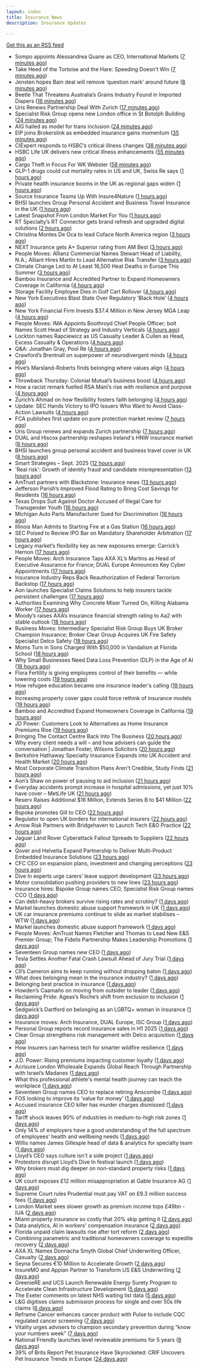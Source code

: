 ```yaml
---
layout: index
title: Insurance News
description: Insurance Updates

---
```


[Get this as an RSS feed](/insurance.rss)

<!-- news_marker starts -->
- Sompo appoints Alessandrea Quane as CEO, International Markets ([7 minutes ago](https://www.reinsurancene.ws/sompo-appoints-alessandrea-quane-as-ceo-international-markets/))
- Take Heed of the Tortoise and the Hare: Speeding Doesn’t Win ([7 minutes ago](https://www.insurancejournal.com/blogs/iat/2025/09/18/839395.htm))
- Jensten hopes Bain deal will remove ‘question mark’ around future ([8 minutes ago](https://www.postonline.co.uk/broker/7959052/jensten-hopes-bain-deal-will-remove-%E2%80%98question-mark%E2%80%99-around-future))
- Beetle That Threatens Australia’s Grains Industry Found in Imported Diapers ([16 minutes ago](https://www.insurancejournal.com/news/international/2025/09/18/839580.htm))
- Uris Renews Partnership Deal With Zurich ([17 minutes ago](https://insurance-edge.net/2025/09/18/uris-renews-partnership-deal-with-zurich/))
- Specialist Risk Group opens new London office in St Botolph Building ([24 minutes ago](https://www.insurancebusinessmag.com/uk/news/breaking-news/specialist-risk-group-opens-new-london-office-in-st-botolph-building-550126.aspx))
- AIG hailed as model for trans inclusion ([24 minutes ago](https://www.postonline.co.uk/people/7959056/aig-hailed-as-model-for-trans-inclusion))
- EIP joins Brokerslink as embedded insurance gains momentum ([35 minutes ago](https://www.insurancebusinessmag.com/uk/news/breaking-news/eip-joins-brokerslink-as-embedded-insurance-gains-momentum-550125.aspx))
- CIExpert responds to HSBC’s critical illness changes ([38 minutes ago](https://ifamagazine.com/ciexpert-responds-to-hsbcs-critical-illness-changes/))
- HSBC Life UK delivers new critical illness enhancements ([55 minutes ago](https://ifamagazine.com/hsbc-life-uk-delivers-new-critical-illness-enhancements/))
- Cargo Theft in Focus For WK Webster ([58 minutes ago](https://insurance-edge.net/2025/09/18/cargo-theft-in-focus-for-wk-webster/))
- GLP-1 drugs could cut mortality rates in US and UK, Swiss Re says ([1 hours ago](https://www.reinsurancene.ws/glp-1-drugs-could-cut-mortality-rates-in-us-and-uk-swiss-re-says/))
- Private health insurance booms in the UK as regional gaps widen ([1 hours ago](https://www.insurancebusinessmag.com/uk/news/life-insurance/private-health-insurance-booms-in-the-uk-as-regional-gaps-widen-550114.aspx))
- Source Insurance Teams Up With Insure4Nature ([1 hours ago](https://insurance-edge.net/2025/09/18/source-insurance-teams-up-with-insure4nature/))
- BHSI launches Group Personal Accident and Business Travel Insurance in the UK ([1 hours ago](https://www.reinsurancene.ws/bhsi-launches-group-personal-accident-and-business-travel-insurance-in-the-uk/))
- Latest Snapshot From London Market For You ([1 hours ago](https://insurance-edge.net/2025/09/18/latest-snapshot-from-london-market-for-you/))
- RT Specialty’s RT Connector gets brand refresh and upgraded digital solutions ([2 hours ago](https://www.reinsurancene.ws/rt-specialtys-rt-connector-gets-brand-refresh-and-upgraded-digital-solutions/))
- Christina Montes De Oca to lead Coface North America region ([3 hours ago](https://www.reinsurancene.ws/christina-montes-de-oca-to-lead-coface-north-america-region/))
- NEXT Insurance gets A+ Superior rating from AM Best ([3 hours ago](https://www.reinsurancene.ws/next-insurance-gets-a-superior-rating-from-am-best/))
- People Moves: Allianz Commercial Names Stewart Head of Liability, N.A.; Alliant Hires Martin to Lead Alternative Risk Transfer ([3 hours ago](https://www.insurancejournal.com/news/national/2025/09/18/839517.htm))
- Climate Change Led to At Least 16,500 Heat Deaths in Europe This Summer ([3 hours ago](https://www.insurancejournal.com/news/international/2025/09/18/839443.htm))
- Bamboo Insurance and Accredited Partner to Expand Homeowners Coverage in California ([4 hours ago](https://www.insurancejournal.com/news/west/2025/09/18/839500.htm))
- Storage Facility Employee Dies in Golf Cart Rollover ([4 hours ago](https://www.insurancejournal.com/news/east/2025/09/18/839458.htm))
- New York Executives Blast State Over Regulatory ‘Black Hole’ ([4 hours ago](https://www.insurancejournal.com/news/east/2025/09/18/839552.htm))
- New York Financial Firm Invests $37.4 Million in New Jersey MGA Leap ([4 hours ago](https://www.insurancejournal.com/news/east/2025/09/18/839570.htm))
- People Moves: IMA Appoints Boothroyd Chief People Officer; bolt Names Scott Head of Strategy and Industry Verticals ([4 hours ago](https://www.insurancejournal.com/news/west/2025/09/18/839337.htm))
- Lockton names Rapciewicz as US Casualty Leader & Cullen as Head, Excess Casualty & Operations ([4 hours ago](https://www.reinsurancene.ws/lockton-names-rapciewicz-as-us-casualty-leader-cullen-as-head-excess-casualty-operations/))
- Q&A: Jonathan Gray, Pool Re ([4 hours ago](https://www.postonline.co.uk/commercial/7958314/qa-jonathan-gray-pool-re))
- Crawford’s Brentnall on superpower of neurodivergent minds ([4 hours ago](https://www.postonline.co.uk/claims/7958194/crawford%E2%80%99s-brentnall-on-superpower-of-neurodivergent-minds))
- Hive’s Marsland-Roberts finds belonging where values align ([4 hours ago](https://www.postonline.co.uk/people/7958147/hive%E2%80%99s-marsland-roberts-finds-belonging-where-values-align))
- Throwback Thursday: Colonial Mutual’s business boost ([4 hours ago](https://www.postonline.co.uk/commercial/7956766/throwback-thursday-colonial-mutual%E2%80%99s-business-boost))
- How a racist remark fuelled RSA Mani’s rise with resilience and purpose ([4 hours ago](https://www.postonline.co.uk/commercial/7958173/how-a-racist-remark-fuelled-rsa-mani%E2%80%99s-rise-with-resilience-and-purpose))
- Zurich’s Ahmad on how flexibility fosters faith belonging ([4 hours ago](https://www.postonline.co.uk/people/7958121/zurich%E2%80%99s-ahmad-on-how-flexibility-fosters-faith-belonging))
- Update: SEC Hands Victory to IPO Issuers Who Want to Avoid Class-Action Lawsuits ([4 hours ago](https://www.insurancejournal.com/news/national/2025/09/18/839540.htm))
- FCA publishes first update on pure protection market review ([7 hours ago](https://www.insurancebusinessmag.com/uk/news/breaking-news/fca-publishes-first-update-on-pure-protection-market-review-550093.aspx))
- Uris Group renews and expands Zurich partnership ([7 hours ago](https://www.insurancebusinessmag.com/uk/news/breaking-news/uris-group-renews-and-expands-zurich-partnership-550091.aspx))
- DUAL and Hiscox partnership reshapes Ireland's HNW insurance market ([8 hours ago](https://www.insurancebusinessmag.com/uk/news/breaking-news/dual-and-hiscox-partnership-reshapes-irelands-hnw-insurance-market-550089.aspx))
- BHSI launches group personal accident and business travel cover in UK ([8 hours ago](https://www.insurancebusinessmag.com/uk/news/travel/bhsi-launches-group-personal-accident-and-business-travel-cover-in-uk-550088.aspx))
- Smart Strategies – Sept. 2025 ([12 hours ago](https://www.dig-in.com/news/smart-insurance-strategies-sept-2025))
- 'Real risk': Growth of identity fraud and candidate misrepresentation ([13 hours ago](https://www.insurancebusinessmag.com/uk/business-strategy/real-risk-growth-of-identity-fraud-and-candidate-misrepresentation-550067.aspx))
- AmTrust partners with Blackstone: Insurance news ([13 hours ago](https://www.dig-in.com/news/amtrust-partners-with-blackstone-insurance-news))
- Jefferson Parish’s Improved Flood Rating to Bring Cost Savings for Residents ([16 hours ago](https://www.insurancejournal.com/news/southcentral/2025/09/17/839525.htm))
- Texas Drops Suit Against Doctor Accused of Illegal Care for Transgender Youth ([16 hours ago](https://www.insurancejournal.com/news/southcentral/2025/09/17/839516.htm))
- Michigan Auto Parts Manufacturer Sued for Discrimination ([16 hours ago](https://www.insurancejournal.com/news/midwest/2025/09/17/839513.htm))
- Illinois Man Admits to Starting Fire at a Gas Station ([16 hours ago](https://www.insurancejournal.com/news/midwest/2025/09/17/839510.htm))
- SEC Poised to Review IPO Bar on Mandatory Shareholder Arbitration ([17 hours ago](https://www.insurancejournal.com/news/national/2025/09/17/839497.htm))
- Legacy market’s flexibility key as new exposures emerge: Carrick’s Hernon ([17 hours ago](https://www.reinsurancene.ws/legacy-markets-flexibility-key-as-new-exposures-emerge-carricks-hernon/))
- People Moves: Arch Insurance Taps AXA XL’s Martins as Head of Executive Assurance for France; DUAL Europe Announces Key Cyber Appointments ([17 hours ago](https://www.insurancejournal.com/news/international/2025/09/17/839487.htm))
- Insurance Industry Reps Back Reauthorization of Federal Terrorism Backstop ([17 hours ago](https://www.insurancejournal.com/news/national/2025/09/17/839474.htm))
- Aon launches Specialist Claims Solutions to help insurers tackle persistent challenges ([17 hours ago](https://www.reinsurancene.ws/aon-launches-specialist-claims-solutions-to-help-insurers-tackle-persistent-challenges/))
- Authorities Examining Why Concrete Mixer Turned On, Killing Alabama Worker ([17 hours ago](https://www.insurancejournal.com/news/southeast/2025/09/17/839484.htm))
- Moody’s raises AXA’s insurance financial strength rating to Aa2 with stable outlook ([18 hours ago](https://www.reinsurancene.ws/moodys-raises-axas-insurance-financial-strength-rating-to-aa2-with-stable-outlook/))
- Business Moves: Intermediary Specialist Risk Group Buys UK Broker Champion Insurance; Broker Clear Group Acquires UK Fire Safety Specialist Delco Safety ([18 hours ago](https://www.insurancejournal.com/news/international/2025/09/17/839480.htm))
- Moms Turn in Sons Charged With $50,000 in Vandalism at Florida School ([18 hours ago](https://www.insurancejournal.com/news/southeast/2025/09/17/839471.htm))
- Why Small Businesses Need Data Loss Prevention (DLP) in the Age of AI ([18 hours ago](https://insurance-edge.net/2025/09/17/why-small-businesses-need-data-loss-prevention-dlp-in-the-age-of-ai/))
- Flora Fertility is giving  employees  control of their benefits — while  lowering costs ([19 hours ago](https://www.dig-in.com/news/flora-fertility-introduces-individual-fertility-benefits))
- How refugee education became one insurance leader's calling ([19 hours ago](https://www.insurancebusinessmag.com/uk/news/breaking-news/how-refugee-education-became-one-insurance-leaders-calling-550016.aspx))
- Increasing property cover gaps could force rethink of insurance models ([19 hours ago](https://www.insurancebusinessmag.com/uk/news/breaking-news/increasing-property-cover-gaps-could-force-rethink-of-insurance-models-550104.aspx))
- Bamboo and Accredited Expand Homeowners Coverage in California ([19 hours ago](https://www.insurtechinsights.com/bamboo-and-accredited-expand-homeowners-coverage-in-california/))
- JD Power: Customers Look to Alternatives as Home Insurance Premiums Rise ([19 hours ago](https://www.insurancejournal.com/news/national/2025/09/17/839465.htm))
- Bringing The Contact Centre Back Into The Business ([20 hours ago](https://insurance-edge.net/2025/09/17/bringing-the-contact-centre-back-into-the-business/))
- Why every client needs a will – and how advisers can guide the conversation | Jonathan Foster, Wilsons Solicitors ([20 hours ago](https://ifamagazine.com/why-every-client-needs-a-will-and-how-advisers-can-guide-the-conversation-jonathan-foster-wilsons-solicitors/))
- Berkshire Hathaway Specialty Insurance Expands into UK Accident and Health Market ([20 hours ago](https://www.insurtechinsights.com/berkshire-hathaway-specialty-insurance-expands-into-uk-accident-and-health-market/))
- Most Corporate Climate Transition Plans Aren’t Credible, Study Finds ([21 hours ago](https://www.insurancejournal.com/news/international/2025/09/17/839445.htm))
- Aon’s Shaw on power of pausing to aid inclusion ([21 hours ago](https://www.postonline.co.uk/lloyd%E2%80%99slondon/7959050/aon%E2%80%99s-shaw-tells-men-to-%E2%80%98shut-their-mouths%E2%80%99-to-aid-inclusion))
- Everyday accidents prompt increase in hospital admissions, yet just 10% have cover – MetLife UK ([21 hours ago](https://ifamagazine.com/everyday-accidents-prompt-increase-in-hospital-admissions-yet-just-10-have-cover/))
- Reserv Raises Additional $16 Million, Extends Series B to $41 Million ([22 hours ago](https://www.insurtechinsights.com/reserv-raises-additional-16-million-extends-series-b-to-41-million/))
- Bspoke promotes Gill to CEO ([22 hours ago](https://www.postonline.co.uk/news/7959051/bspoke-promotes-gill-to-ceo))
- Regulator to open UK borders for international insurers ([22 hours ago](https://www.postonline.co.uk/news/7959049/regulator-to-open-uk-borders-for-international-insurers))
- Arrow Risk Partners with Bridgehaven to Launch Tech E&O Practice ([22 hours ago](https://www.insurtechinsights.com/arrow-risk-partners-with-bridgehaven-to-launch-tech-eo-practice/))
- Jaguar Land Rover Cyberattack Fallout Spreads to Suppliers ([22 hours ago](https://www.insurancejournal.com/news/international/2025/09/17/839435.htm))
- Qover and Helvetia Expand Partnership to Deliver Multi-Product Embedded Insurance Solutions ([23 hours ago](https://www.insurtechinsights.com/qover-and-helvetia-expand-partnership-to-deliver-multi-product-embedded-insurance-solutions/))
- CFC CEO on expansion plans, investment and changing perceptions ([23 hours ago](https://www.insurancebusinessmag.com/uk/news/breaking-news/cfc-ceo-on-expansion-plans-investment-and-changing-perceptions-549976.aspx))
- Dive In experts urge carers’ leave support development ([23 hours ago](https://www.postonline.co.uk/people/7959048/dive-in-experts-urge-carers%E2%80%99-leave-support-development))
- Motor consolidation pushing providers to new lines ([23 hours ago](https://www.postonline.co.uk/news/7959046/motor-consolidation-pushing-providers-to-new-lines))
- Insurance hires: Bspoke Group names CEO, Specialist Risk Group names CCO ([1 days ago](https://www.insurancebusinessmag.com/uk/news/breaking-news/insurance-hires-bspoke-group-names-ceo-specialist-risk-group-names-cco-549964.aspx))
- Can debt-heavy brokers survive rising rates and scrutiny? ([1 days ago](https://www.postonline.co.uk/broker/7958981/can-debt-heavy-brokers-survive-rising-rates-and-scrutiny))
- Markel launches domestic abuse support framework in UK ([1 days ago](https://www.insurancebusinessmag.com/uk/news/breaking-news/markel-launches-domestic-abuse-support-framework-in-uk-549961.aspx))
- UK car insurance premiums continue to slide as market stabilises – WTW ([1 days ago](https://www.insurancebusinessmag.com/uk/news/auto-motor/uk-car-insurance-premiums-continue-to-slide-as-market-stabilises--wtw-549959.aspx))
- Markel launches domestic abuse support framework ([1 days ago](https://www.postonline.co.uk/people/7959039/markel-launches-domestic-abuse-support-framework))
- People Moves: AmTrust Names Fletcher and Thomas to Lead New E&S Premier Group; The Fidelis Partnership Makes Leadership Promotions ([1 days ago](https://www.insurancejournal.com/news/national/2025/09/17/839322.htm))
- Seventeen Group names new CEO ([1 days ago](https://www.insurancebusinessmag.com/uk/news/breaking-news/seventeen-group-names-new-ceo-549926.aspx))
- Tesla Settles Another Fatal Crash Lawsuit Ahead of Jury Trial ([1 days ago](https://www.insurancejournal.com/news/national/2025/09/17/839382.htm))
- CII’s Cameron aims to keep running without dropping baton ([1 days ago](https://www.postonline.co.uk/people/7958145/cii%E2%80%99s-cameron-aims-to-keep-running-without-dropping-baton))
- What does belonging mean in the insurance industry? ([1 days ago](https://www.postonline.co.uk/people/7958252/what-does-belonging-mean-in-the-insurance-industry))
- Belonging best practice in insurance ([1 days ago](https://www.postonline.co.uk/lloyd%E2%80%99slondon/7959009/belonging-best-practice-in-insurance))
- Howden’s Caamaño on moving from outsider to leader ([1 days ago](https://www.postonline.co.uk/broker/7958206/howden%E2%80%99s-caama%C3%B1o-on-moving-from-outsider-to-leader))
- Reclaiming Pride: Ageas’s Roche’s shift from exclusion to inclusion ([1 days ago](https://www.postonline.co.uk/personal/7958175/reclaiming-pride-ageas%E2%80%99s-roche%E2%80%99s-shift-from-exclusion-to-inclusion))
- Sedgwick’s Dartford on belonging as an LGBTQ+ woman in insurance ([1 days ago](https://www.postonline.co.uk/claims/7958118/sedgwick%E2%80%99s-dartford-on-belonging-as-an-lgbtq-woman-in-insurance))
- Insurance moves: Arch Insurance, DUAL Europe, ISC Group ([1 days ago](https://www.insurancebusinessmag.com/uk/news/breaking-news/insurance-moves-arch-insurance-dual-europe-isc-group-549934.aspx))
- Personal Group reports record insurance sales in H1 2025 ([1 days ago](https://www.insurancebusinessmag.com/uk/news/breaking-news/personal-group-reports-record-insurance-sales-in-h1-2025-549931.aspx))
- Clear Group strengthens risk management with Delco acquisition ([1 days ago](https://www.insurancebusinessmag.com/uk/news/mergers-acquisitions/clear-group-strengthens-risk-management-with-delco-acquisition-549927.aspx))
- How insurers can harness tech for smarter wildfire resilience ([1 days ago](https://www.dig-in.com/opinion/how-insurers-can-harness-tech-for-smarter-wildfire-resilience))
- J.D. Power: Rising premiums impacting customer loyalty ([1 days ago](https://www.dig-in.com/news/j-d-power-rising-premiums-impacting-customer-loyalty))
- Acrisure London Wholesale Expands Global Reach Through Partnership with Israel’s Madanes ([1 days ago](https://www.insurtechinsights.com/acrisure-london-wholesale-expands-global-reach-through-partnership-with-israels-madanes/))
- What this professional athlete's mental health journey can teach the workplace ([1 days ago](https://www.dig-in.com/news/what-this-professional-athletes-mental-health-journey-can-teach-the-workplace))
- Seventeen Group names CEO to replace retiring Anscombe ([1 days ago](https://www.postonline.co.uk/news/7959044/seventeen-group-names-ceo-to-replace-retiring-anscombe))
- FOS looking to improve its ‘value for money’ ([1 days ago](https://www.postonline.co.uk/news/7959037/fos-looking-to-improve-its-%E2%80%98value-for-money%E2%80%99))
- Accused insurance CEO killer has murder charges dismissed ([1 days ago](https://www.insurancebusinessmag.com/uk/news/breaking-news/accused-insurance-ceo-killer-has-murder-charges-dismissed-549889.aspx))
- Tariff shock leaves 90% of industries in medium-to-high risk zones ([1 days ago](https://www.insurancebusinessmag.com/uk/news/breaking-news/tariff-shock-leaves-90-of-industries-in-mediumtohigh-risk-zones-549880.aspx))
- Only 14% of employers have a good understanding of the full spectrum of employees’ health and wellbeing needs ([1 days ago](https://ifamagazine.com/only-14-of-employers-have-a-good-understanding-of-the-full-spectrum-of-employees-health-and-wellbeing-needs/))
- Willis names James Gillespie head of data & analytics for specialty team ([1 days ago](https://www.insurancebusinessmag.com/uk/news/breaking-news/willis-names-james-gillespie-head-of-data-and-analytics-for-specialty-team-549811.aspx))
- Lloyd’s CEO says culture isn't a side project ([1 days ago](https://www.postonline.co.uk/lloyd%E2%80%99slondon/7959035/lloyd%E2%80%99s-ceo-says-culture-isnt-a-side-project))
- Protestors disrupt Lloyd’s Dive In festival launch ([1 days ago](https://www.postonline.co.uk/news/7959034/protestors-disrupt-lloyd%E2%80%99s-dive-in-festival-launch))
- Why brokers must dig deeper on non-standard property risks ([1 days ago](https://www.insurancebusinessmag.com/uk/news/property-insurance/why-brokers-must-dig-deeper-on-nonstandard-property-risks-549804.aspx))
- UK court exposes £12 million misappropriation at Gable Insurance AG ([1 days ago](https://www.insurancebusinessmag.com/uk/news/professional-liability/uk-court-exposes-12-million-misappropriation-at-gable-insurance-ag-549802.aspx))
- Supreme Court rules Prudential must pay VAT on £9.3 million success fees ([1 days ago](https://www.insurancebusinessmag.com/uk/news/legal-insights/supreme-court-rules-prudential-must-pay-vat-on-9-3-million-success-fees-549801.aspx))
- London Market sees slower growth as premium income tops £49bn - IUA ([2 days ago](https://www.insurancebusinessmag.com/uk/news/breaking-news/london-market-sees-slower-growth-as-premium-income-tops-49bn--iua-549791.aspx))
- Miami property insurance so costly that 20% skip getting it ([2 days ago](https://www.dig-in.com/news/property-insurance-now-7-of-housing-costs-nationwide))
- Data analytics, AI in workers' compensation insurance ([2 days ago](https://www.dig-in.com/news/data-analytics-ai-in-workers-compensation-insurance))
- Florida unpaid claim lawsuits rise after tort reform ([2 days ago](https://www.dig-in.com/news/florida-unpaid-claim-lawsuits-rise-after-tort-reform))
- Combining parametric and traditional homeowners coverage to expedite recovery ([2 days ago](https://www.dig-in.com/opinion/combining-parametric-homeowners-coverage-for-recovery))
- AXA XL Names Donnacha Smyth Global Chief Underwriting Officer, Casualty ([2 days ago](https://www.insurtechinsights.com/axa-xl-names-donnacha-smyth-global-chief-underwriting-officer-casualty/))
- Seyna Secures €10 Million to Accelerate Growth ([2 days ago](https://www.insurtechinsights.com/seyna-secures-e10-million-to-accelerate-growth/))
- InsureMO and Appian Partner to Transform US E&S Underwriting ([2 days ago](https://www.insurtechinsights.com/insuremo-and-appian-partner-to-transform-us-es-underwriting/))
- GreenieRE and UCS Launch Renewable Energy Surety Program to Accelerate Clean Infrastructure Development ([5 days ago](https://www.insurtechinsights.com/greeniere-and-ucs-launch-renewable-energy-surety-program-to-accelerate-clean-infrastructure-development/))
- The Exeter comments on latest NHS waiting list data ([5 days ago](https://ifamagazine.com/the-exeter-comments-on-latest-nhs-waiting-list-data/))
- L&G digitises claims submission process for single and over 50s life claims ([6 days ago](https://ifamagazine.com/lg-digitises-claims-submission-process-for-single-and-over-50s-life-claims/))
- Reframe Cancer enhances cancer product with Pulse to include CQC regulated cancer screening ([7 days ago](https://ifamagazine.com/reframe-cancer-enhances-cancer-product-with-pulse-to-include-cqc-regulated-cancer-screening/))
- Vitality urges advisers to champion secondary prevention during “know your numbers week” ([7 days ago](https://ifamagazine.com/vitality-urges-advisers-to-champion-secondary-prevention-during-know-your-numbers-week/))
- National Friendly launches level reviewable premiums for 5 years ([8 days ago](https://ifamagazine.com/national-friendly-launches-level-reviewable-premiums-for-5-years/))
- 39% of Brits Report Pet Insurance Have Skyrocketed: CRIF Uncovers Pet Insurance Trends in Europe ([24 days ago](https://thefintechtimes.com/39-of-brits-report-pet-insurance-have-skyrocketed-crif-uncovers-pet-insurance-trends-in-europe/))

<!-- news_marker ends -->